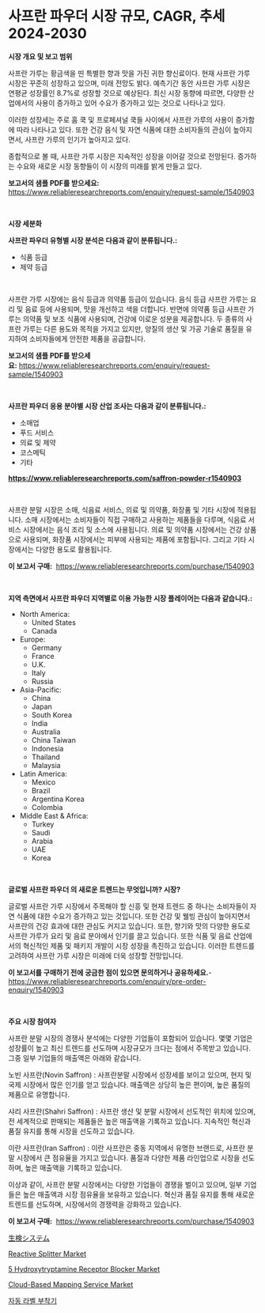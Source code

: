 <p><h1>사프란 파우더 시장 규모, CAGR, 추세 2024-2030</h1></p><p><strong>시장 개요 및 보고 범위</strong></p>
<p><p>사프란 가루는 황금색을 띤 특별한 향과 맛을 가진 귀한 향신료이다. 현재 사프란 가루 시장은 꾸준히 성장하고 있으며, 미래 전망도 밝다. 예측기간 동안 사프란 가루 시장은 연평균 성장률인 8.7%로 성장할 것으로 예상된다. 최신 시장 동향에 따르면, 다양한 산업에서의 사용이 증가하고 있어 수요가 증가하고 있는 것으로 나타나고 있다.</p><p>이러한 성장세는 주로 홈 쿡 및 프로페셔널 쿡들 사이에서 사프란 가루의 사용이 증가함에 따라 나타나고 있다. 또한 건강 음식 및 자연 식품에 대한 소비자들의 관심이 높아지면서, 사프란 가루의 인기가 높아지고 있다.</p><p>종합적으로 볼 때, 사프란 가루 시장은 지속적인 성장을 이어갈 것으로 전망된다. 증가하는 수요와 새로운 시장 동향들이 이 시장의 미래를 밝게 만들고 있다.</p></p>
<p><strong>보고서의 샘플 PDF를 받으세요:</strong> <a href="https://www.reliableresearchreports.com/enquiry/request-sample/1540903">https://www.reliableresearchreports.com/enquiry/request-sample/1540903</a></p>
<p>&nbsp;</p>
<p><strong>시장 세분화</strong></p>
<p><strong>사프란 파우더 유형별 시장 분석은 다음과 같이 분류됩니다.:</strong></p>
<p><ul><li>식품 등급</li><li>제약 등급</li></ul></p>
<p>&nbsp;</p>
<p><p>사프란 가루 시장에는 음식 등급과 의약품 등급이 있습니다. 음식 등급 사프란 가루는 요리 및 음료 등에 사용되며, 맛을 개선하고 색을 더합니다. 반면에 의약품 등급 사프란 가루는 의약품 및 보조 식품에 사용되며, 건강에 이로운 성분을 제공합니다. 두 종류의 사프란 가루는 다른 용도와 목적을 가지고 있지만, 양질의 생산 및 가공 기술로 품질을 유지하여 소비자들에게 안전한 제품을 공급합니다.</p></p>
<p><strong>보고서의 샘플 PDF를 받으세요:</strong>&nbsp;<a href="https://www.reliableresearchreports.com/enquiry/request-sample/1540903">https://www.reliableresearchreports.com/enquiry/request-sample/1540903</a></p>
<p>&nbsp;</p>
<p><strong> 사프란 파우더 응용 분야별 시장 산업 조사는 다음과 같이 분류됩니다.:</strong></p>
<p><ul><li>소매업</li><li>푸드 서비스</li><li>의료 및 제약</li><li>코스메틱</li><li>기타</li></ul></p>
<p><strong><a href="https://www.reliableresearchreports.com/saffron-powder-r1540903">https://www.reliableresearchreports.com/saffron-powder-r1540903</a></strong></p>
<p>&nbsp;</p>
<p><p>사프란 분말 시장은 소매, 식음료 서비스, 의료 및 의약품, 화장품 및 기타 시장에 적용됩니다. 소매 시장에서는 소비자들이 직접 구매하고 사용하는 제품들을 다루며, 식음료 서비스 시장에서는 음식 조리 및 소스에 사용됩니다. 의료 및 의약품 시장에서는 건강 상품으로 사용되며, 화장품 시장에서는 피부에 사용되는 제품에 포함됩니다. 그리고 기타 시장에서는 다양한 용도로 활용됩니다.</p></p>
<p><strong>이 보고서 구매:</strong>&nbsp; <a href="https://www.reliableresearchreports.com/purchase/1540903">https://www.reliableresearchreports.com/purchase/1540903</a></p>
<p>&nbsp;</p>
<p><strong>지역 측면에서 사프란 파우더 지역별로 이용 가능한 시장 플레이어는 다음과 같습니다.:</strong></p>
<p><ul>
    <li>
        North America:
        <ul>
            <li>United States</li>
            <li>Canada</li>
        </ul>
    </li>
    <li>
        Europe:
        <ul>
            <li>Germany</li>
            <li>France</li>
            <li>U.K.</li>
            <li>Italy</li>
            <li>Russia</li>
        </ul>
    </li>
    <li>
        Asia-Pacific:
        <ul>
            <li>China</li>
            <li>Japan</li>
            <li>South Korea</li>
            <li>India</li>
            <li>Australia</li>
            <li>China Taiwan</li>
            <li>Indonesia</li>
            <li>Thailand</li>
            <li>Malaysia</li>
        </ul>
    </li>
    <li>
        Latin America:
        <ul>
            <li>Mexico</li>
            <li>Brazil</li>
            <li>Argentina Korea</li>
            <li>Colombia</li>
        </ul>
    </li>
    <li>
        Middle East & Africa:
        <ul>
            <li>Turkey</li>
            <li>Saudi</li>
            <li>Arabia</li>
            <li>UAE</li>
            <li>Korea</li>
        </ul>
    </li>
    </ul></p>
<p>&nbsp;</p>
<p><strong>글로벌 사프란 파우더 의 새로운 트렌드는 무엇입니까? 시장?</strong></p>
<p><p>글로벌 사프란 가루 시장에서 주목해야 할 신흥 및 현재 트렌드 중 하나는 소비자들이 자연 식품에 대한 수요가 증가하고 있는 것입니다. 또한 건강 및 웰빙 관심이 높아지면서 사프란의 건강 효과에 대한 관심도 커지고 있습니다. 또한, 향기와 맛의 다양한 용도로 사프란 가루가 요리 및 음료 분야에서 인기를 끌고 있습니다. 또한 식품 및 음료 산업에서의 혁신적인 제품 및 패키지 개발이 시장 성장을 촉진하고 있습니다. 이러한 트렌드를 고려하여 사프란 가루 시장은 미래에 더욱 성장할 전망입니다.</p></p>
<p><strong>이 보고서를 구매하기 전에 궁금한 점이 있으면 문의하거나 공유하세요.</strong>- <a href="https://www.reliableresearchreports.com/enquiry/pre-order-enquiry/1540903">https://www.reliableresearchreports.com/enquiry/pre-order-enquiry/1540903</a></p>
<p>&nbsp;</p>
<p><strong>주요 시장 참여자</strong></p>
<p><p>사프란 분말 시장의 경쟁사 분석에는 다양한 기업들이 포함되어 있습니다. 몇몇 기업은 성장률이 높고 최신 트렌드를 선도하며 시장규모가 크다는 점에서 주목받고 있습니다. 그중 일부 기업들의 매출액은 아래와 같습니다.</p><p>노빈 사프란(Novin Saffron) : 사프란분말 시장에서 성장세를 보이고 있으며, 현지 및 국제 시장에서 많은 인기를 얻고 있습니다. 매출액은 상당히 높은 편이며, 높은 품질의 제품으로 유명합니다.</p><p>샤리 사프란(Shahri Saffron) : 사프란 생산 및 분말 시장에서 선도적인 위치에 있으며, 전 세계적으로 판매되는 제품들은 높은 매출액을 기록하고 있습니다. 지속적인 혁신과 품질 유지를 통해 시장을 선도하고 있습니다.</p><p>이란 사프란(Iran Saffron) : 이란 사프란은 중동 지역에서 유명한 브랜드로, 사프란 분말 시장에서 큰 점유율을 가지고 있습니다. 품질과 다양한 제품 라인업으로 시장을 선도하며, 높은 매출액을 기록하고 있습니다.</p><p>이상과 같이, 사프란 분말 시장에서는 다양한 기업들이 경쟁을 벌이고 있으며, 일부 기업들은 높은 매출액과 시장 점유율을 보유하고 있습니다. 혁신과 품질 유지를 통해 새로운 트렌드를 선도하며, 시장에서의 경쟁력을 강화하고 있습니다.</p></p>
<p><strong>이 보고서 구매:</strong>&nbsp;&nbsp;<a href="https://www.reliableresearchreports.com/purchase/1540903">https://www.reliableresearchreports.com/purchase/1540903</a></p>
<p><p><a href="https://github.com/roulaayoub-saad/Market-Research-Report-List-1/blob/main/971831058713.md">生検システム</a></p><p><a href="https://www.linkedin.com/pulse/reactive-splitter-market-exploring-share-trends-future-gm6wc">Reactive Splitter Market</a></p><p><a href="https://github.com/markusgodoy/Market-Research-Report-List-3/blob/main/5-hydroxytryptamine-receptor-blocker-market.md">5 Hydroxytryptamine Receptor Blocker Market</a></p><p><a href="https://medium.com/@daveblock08/cloud-based-mapping-service-market-outlook-industry-overview-and-forecast-2024-to-2031-aedef3887e1b">Cloud-Based Mapping Service Market</a></p><p><a href="https://github.com/rcabello548/Market-Research-Report-List-1/blob/main/376540956340.md">자동 라벨 부착기</a></p></p>